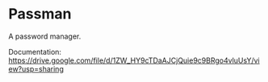 # Passman

A password manager.

Documentation: https://drive.google.com/file/d/1ZW_HY9cTDaAJCjQuie9c9BRgo4vluUsY/view?usp=sharing

